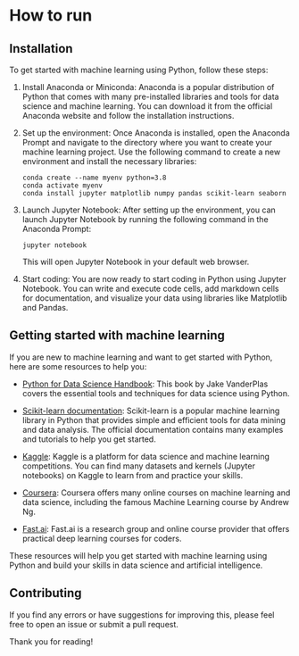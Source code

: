 # How to run

## Installation

To get started with machine learning using Python, follow these steps:

1. Install Anaconda or Miniconda: Anaconda is a popular distribution of Python that comes with many pre-installed libraries and tools for data science and machine learning. You can download it from the official Anaconda website and follow the installation instructions.

2. Set up the environment: Once Anaconda is installed, open the Anaconda Prompt and navigate to the directory where you want to create your machine learning project. Use the following command to create a new environment and install the necessary libraries:

    ```shell
    conda create --name myenv python=3.8
    conda activate myenv
    conda install jupyter matplotlib numpy pandas scikit-learn seaborn
    ```

3. Launch Jupyter Notebook: After setting up the environment, you can launch Jupyter Notebook by running the following command in the Anaconda Prompt:

    ```shell
    jupyter notebook
    ```

    This will open Jupyter Notebook in your default web browser.

5. Start coding: You are now ready to start coding in Python using Jupyter Notebook. You can write and execute code cells, add markdown cells for documentation, and visualize your data using libraries like Matplotlib and Pandas.

## Getting started with machine learning

If you are new to machine learning and want to get started with Python, here are some resources to help you:

- [Python for Data Science Handbook](https://jakevdp.github.io/PythonDataScienceHandbook/): This book by Jake VanderPlas covers the essential tools and techniques for data science using Python.

- [Scikit-learn documentation](https://scikit-learn.org/stable/documentation.html): Scikit-learn is a popular machine learning library in Python that provides simple and efficient tools for data mining and data analysis. The official documentation contains many examples and tutorials to help you get started.

- [Kaggle](https://www.kaggle.com/): Kaggle is a platform for data science and machine learning competitions. You can find many datasets and kernels (Jupyter notebooks) on Kaggle to learn from and practice your skills.

- [Coursera](https://www.coursera.org/): Coursera offers many online courses on machine learning and data science, including the famous Machine Learning course by Andrew Ng.

- [Fast.ai](https://www.fast.ai/): Fast.ai is a research group and online course provider that offers practical deep learning courses for coders.

These resources will help you get started with machine learning using Python and build your skills in data science and artificial intelligence.

## Contributing

If you find any errors or have suggestions for improving this, please feel free to open an issue or submit a pull request.

Thank you for reading!
